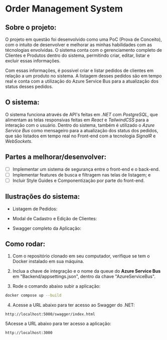 # Order Management System

## Sobre o projeto:

O projeto em questão foi desenvolvido como uma PoC (Prova de Conceito), com o intuito de desenvolver e melhorar as minhas habilidades com as técnologias envolvidas. O sistema conta com o gerenciamento completo de Clientes e Produtos dentro do sistema, permitindo criar, editar, listar e excluir essas informações.

Com essas informações, é possivel criar e listar pedidos de clientes em relação a um produto no sistema. A listagem desses pedidos são em tempo real e conta com a utilização do Azure Service Bus para a atualização dos status desses pedidos.

## O sistema:

O sistema funciona através de API's feitas em  _.NET_ com _PostgreSQL_, que alimentam as telas responsivas feitas em _React_ e _TailwindCSS_ para a interação com o usuário. Dentro do sistema, também é utilizado o _Azure Service Bus_ como mensageiro para a atualização dos status dos pedidos, que são listados em tempo real no Front-end com a tecnologia _SignalR_ e _WebSockets_.

## Partes a melhorar/desenvolver:

- [ ] Implementar um sistema de segurança entre o front-end e o back-end.
- [ ] Implementar features de busca e filtragem nas telas de listagem; e
- [ ] Incluir Style Guides e Componentização por parte do front-end.

## Ilustrações do sistema:

- Listagem de Pedidos:

- Modal de Cadastro e Edição de Clientes:

- Swagger completo da Aplicação:

## Como rodar:

1. Com o repositório clonado em seu computador, verifique se tem o Docker instalado em sua máquina.


2. Inclua a chave de integração e o nome da queue do __Azure Service Bus__ em "Backend/appsettings.json", dentro da chave "AzureServiceBus".


3. Rode o comando abaixo subir a aplicação:
```sh
docker compose up --build
```

4. Acesse a URL abaixo para ter acesso ao Swagger do .NET:
```
http://localhost:5000/swagger/index.html
```

5Acesse a URL abaixo para ter acesso a aplicação:
```
http://localhost:3000
```
